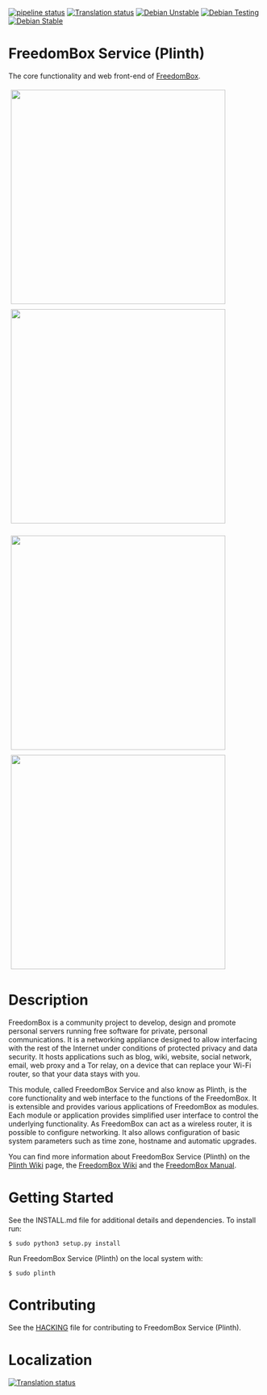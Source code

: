 [![pipeline status](https://salsa.debian.org/freedombox-team/plinth/badges/master/pipeline.svg)](https://salsa.debian.org/freedombox-team/plinth/commits/master)
[![Translation status](https://hosted.weblate.org/widgets/freedombox/-/shields-badge.svg)](https://hosted.weblate.org/engage/freedombox/?utm_source=widget)
[![Debian Unstable](https://badges.debian.net/badges/debian/unstable/plinth/version.svg)](https://packages.debian.org/unstable/plinth)
[![Debian Testing](https://badges.debian.net/badges/debian/testing/plinth/version.svg)](https://packages.debian.org/testing/plinth)
[![Debian Stable](https://badges.debian.net/badges/debian/stable/plinth/version.svg)](https://packages.debian.org/stable/plinth)

# FreedomBox Service (Plinth)

The core functionality and web front-end of
[FreedomBox](https://freedombox.org/).

<img src="https://wiki.debian.org/FreedomBox/Plinth?action=AttachFile&do=get&target=aboutfreedombox.png" width="425px" style="margin: 5px"> <img src="https://wiki.debian.org/FreedomBox/Plinth?action=AttachFile&do=get&target=tor1.png" width="425px" style="margin: 5px">

<img src="https://wiki.debian.org/FreedomBox/Plinth?action=AttachFile&do=get&target=emailclient.png" width="425px" style="margin: 5px"> <img src="https://wiki.debian.org/FreedomBox/Plinth?action=AttachFile&do=get&target=newsfeed.png" width="425px" style="margin: 5px">

# Description

FreedomBox is a community project to develop, design and promote
personal servers running free software for private, personal
communications.  It is a networking appliance designed to allow
interfacing with the rest of the Internet under conditions of
protected privacy and data security.  It hosts applications such as
blog, wiki, website, social network, email, web proxy and a Tor relay,
on a device that can replace your Wi-Fi router, so that your data
stays with you.

This module, called FreedomBox Service and also know as Plinth, is the core
functionality and web interface to the functions of the FreedomBox. It is
extensible and provides various applications of FreedomBox as modules. Each
module or application provides simplified user interface to control the
underlying functionality. As FreedomBox can act as a wireless router, it is
possible to configure networking. It also allows configuration of basic system
parameters such as time zone, hostname and automatic upgrades.

You can find more information about FreedomBox Service (Plinth) on the
[Plinth Wiki](https://wiki.debian.org/FreedomBox/Plinth) page,
the [FreedomBox Wiki](https://wiki.debian.org/FreedomBox/) and the
[FreedomBox Manual](https://wiki.debian.org/FreedomBox/Manual).

# Getting Started

See the INSTALL.md file for additional details and dependencies. To install run:

    $ sudo python3 setup.py install

Run FreedomBox Service (Plinth) on the local system with:

    $ sudo plinth

# Contributing

See the [HACKING](https://salsa.debian.org/freedombox-team/plinth/blob/master/HACKING.md) file for contributing to FreedomBox Service (Plinth).

# Localization

[![Translation status](https://hosted.weblate.org/widgets/freedombox/-/287x66-white.png)](https://hosted.weblate.org/engage/freedombox/?utm_source=widget)
